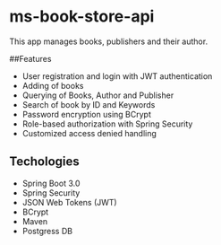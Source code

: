 # ms-book-store-api

This app manages books, publishers and their author.
<br>

##Features
* User registration and login with JWT authentication
* Adding of books
* Querying of Books, Author and Publisher
* Search of book by ID and Keywords
* Password encryption using BCrypt
* Role-based authorization with Spring Security
* Customized access denied handling


## Techologies
* Spring Boot 3.0
* Spring Security
* JSON Web Tokens (JWT)
* BCrypt
* Maven
* Postgress DB
